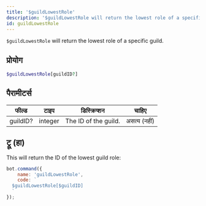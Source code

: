 ```yaml
---
title: '$guildLowestRole'
description: '$guildLowestRole will return the lowest role of a specific guild.'
id: guildLowestRole
---
```


`$guildLowestRole` will return the lowest role of a specific guild.

## प्रोयोग

```php
$guildLowestRole[guildID?]
```

## पैरामीटर्स

| फील्ड    | टाइप    | डिस्क्रिप्शन         |    चाहिए     |
| -------- | ------- | -------------------- |:------------:|
| guildID? | integer | The ID of the guild. | असत्य (नहीं) |

## ट्रू (हा)

This will return the ID of the lowest guild role:

```javascript
bot.command({
    name: 'guildLowestRole',
    code: `
  $guildLowestRole[$guildID]
  `
});
```
